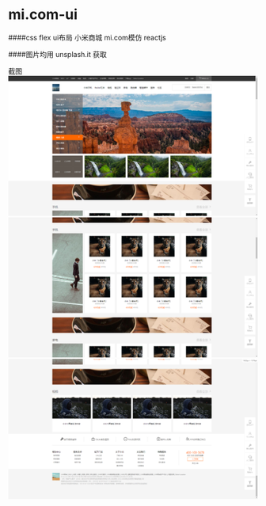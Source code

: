 # mi.com-ui

####css flex ui布局 小米商城 mi.com模仿 reactjs

####图片均用 unsplash.it 获取


截图
![Screenshot](%E6%8D%95%E8%8E%B7mi1.PNG)
![Screenshot](%E6%8D%95%E8%8E%B7mi2.PNG)
![Screenshot](%E6%8D%95%E8%8E%B7mi3.PNG)
